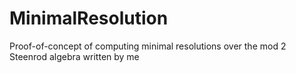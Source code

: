 # MinimalResolution
Proof-of-concept of computing minimal resolutions over the mod 2 Steenrod algebra written by me
